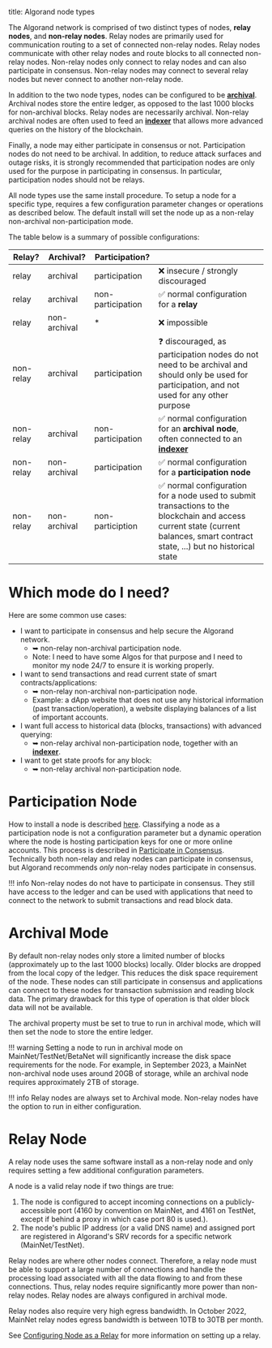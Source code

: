 title: Algorand node types

The Algorand network is comprised of two distinct types of nodes, **relay nodes**, and **non-relay nodes**. Relay nodes are primarily used for communication routing to a set of connected non-relay nodes. Relay nodes communicate with other relay nodes and route blocks to all connected non-relay nodes. Non-relay nodes only connect to relay nodes and can also participate in consensus. Non-relay nodes may connect to several relay nodes but never connect to another non-relay node.

In addition to the two node types, nodes can be configured to be [**archival**](#archival-mode). Archival nodes store the entire ledger, as opposed to the last 1000 blocks for non-archival blocks. Relay nodes are necessarily archival. Non-relay archival nodes are often used to feed an [**indexer**](../indexer/) that allows more advanced queries on the history of the blockchain.

Finally, a node may either participate in consensus or not. Participation nodes do not need to be archival. In addition, to reduce attack surfaces and outage risks, it is strongly recommended that participation nodes are only used for the purpose in participating in consensus. In particular, participation nodes should not be relays.

All node types use the same install procedure. To setup a node for a specific type, requires a few configuration parameter changes or operations as described below. The default install will set the node up as a non-relay non-archival non-participation mode.

The table below is a summary of possible configurations:

| Relay? | Archival? | Participation? | |
|-|-|-|-|
| relay | archival | participation | ❌ insecure / strongly discouraged |
| relay | archival | non-participation | ✅ normal configuration for a **relay** |
| relay | non-archival | * | ❌ impossible |
| non-relay | archival | participation | ❓ discouraged, as participation nodes do not need to be archival and should only be used for participation, and not used for any other purpose |
| non-relay | archival | non-participation | ✅ normal configuration for an **archival node**, often connected to an [**indexer**](../indexer/) |
| non-relay | non-archival | participation | ✅ normal configuration for a **participation node** |
| non-relay | non-archival | non-particiption | ✅ normal configuration for a node used to submit transactions to the blockchain and access current state (current balances, smart contract state, ...) but no historical state |


# Which mode do I need?

Here are some common use cases:

* I want to participate in consensus and help secure the Algorand network.
    * ➥ non-relay non-archival participation node.
    * Note: I need to have some Algos for that purpose and I need to monitor my node 24/7 to ensure it is working properly.
* I want to send transactions and read current state of smart contracts/applications:
    * ➥ non-relay non-archival non-participation node.
    * Example: a dApp website that does not use any historical information (past transaction/operation), a website displaying balances of a list of important accounts.
* I want full access to historical data (blocks, transactions) with advanced querying:
    * ➥ non-relay archival non-participation node, together with an [**indexer**](../indexer/).
* I want to get state proofs for any block:
    * ➥ non-relay archival non-participation node.

# Participation Node 
How to install a node is described [here](../install/).  Classifying a node as a participation node is not a configuration parameter but a dynamic operation where the node is hosting participation keys for one or more online accounts. This process is described in [Participate in Consensus](../participate/index.md). Technically both non-relay and relay nodes can participate in consensus, but Algorand recommends *only* non-relay nodes participate in consensus. 

!!! info
    Non-relay nodes do not have to participate in consensus. They still have access to the ledger and can be used with applications that need to connect to the network to submit transactions and read block data. 


# Archival Mode

By default non-relay nodes only store a limited number of blocks (approximately up to the last 1000 blocks) locally. Older blocks are dropped from the local copy of the ledger. This reduces the disk space requirement of the node. These nodes can still participate in consensus and applications can connect to these nodes for transaction submission and reading block data. The primary drawback for this type of operation is that older block data will not be available.

The archival property must be set to true to run in archival mode, which will then set the node to store the entire ledger.

!!! warning
     Setting a node to run in archival mode on MainNet/TestNet/BetaNet will significantly increase the disk space requirements for the node. For example, in September 2023, a MainNet non-archival node uses around 20GB of storage, while an archival node requires approximately 2TB of storage.


!!! info
    Relay nodes are always set to Archival mode. Non-relay nodes have the option to run in either configuration.

# Relay Node

A relay node uses the same software install as a non-relay node and only requires setting a few additional configuration parameters.

A node is a valid relay node if two things are true:

1. The node is configured to accept incoming connections on a publicly-accessible port (4160 by convention on MainNet, and 4161 on TestNet, except if behind a proxy in which case port 80 is used.).
2. The node's public IP address (or a valid DNS name) and assigned port are registered in Algorand's SRV records for a specific network (MainNet/TestNet).
   
Relay nodes are where other nodes connect. Therefore, a relay node must be able to support a large number of connections and handle the processing load associated with all the data flowing to and from these connections. Thus, relay nodes require significantly more power than non-relay nodes. Relay nodes are always configured in archival mode.

Relay nodes also require very high egress bandwidth. In October 2022, MainNet relay nodes egress bandwidth is between 10TB to 30TB per month.

See [Configuring Node as a Relay](../../reference/relay) for more information on setting up a relay.





